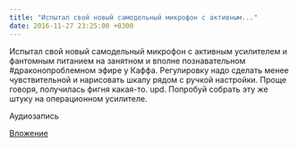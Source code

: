 ```yaml
---
title: "Испытал свой новый самодельный микрофон с активным..."
date: 2016-11-27 23:25:00 +0300
---
```


Испытал свой новый самодельный микрофон с активным усилителем и фантомным питанием на занятном и вполне познавательном #драконопроблемном эфире у Каффа. Регулировку надо сделать менее чувствительной и нарисовать шкалу рядом с ручкой настройки. Проще говоря, получилась фигня какая-то.
upd. Попробуй собрать эту же штуку на операционном усилителе.

Аудиозапись

[Вложение](/assets/vk_photos/1/0MVjTqbypFA.jpg)
